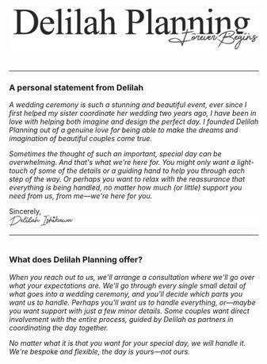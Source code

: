 ![delilah](./assets/images/headertext.png)
#
#
#
***
### A personal statement from Delilah
*A wedding ceremony is such a stunning and beautiful event, ever since I first helped my sister coordinate her wedding two years ago, I have been in love with helping both imagine and design the perfect day. I founded Delilah Planning out of a genuine love for being able to make the dreams and imagination of beautiful couples come true.*

*Sometimes the thought of such an important, special day can be overwhelming. And that's what we're here for. You might only want a light-touch of some of the details or a guiding hand to help you through each step of the way. Or perhaps you want to relax with the reassurance that everything is being handled, no matter how much (or little) support you need from us, from me—we're here for you.*

Sincerely,
![delilah](./assets/images/signed.png)
***
#
### What does Delilah Planning offer?
*When you reach out to us, we'll arrange a consultation where we'll go over what your expectations are. We'll go through every single small detail of what goes into a wedding ceremony, and you'll decide which parts you want us to handle. Perhaps you'll want us to handle everything, or—maybe you want support with just a few minor details. Some couples want direct involvement with the entire process, guided by Delilah as partners in coordinating the day together.*

*No matter what it is that you want for your special day, we will handle it. We're bespoke and flexible, the day is yours—not ours.*
